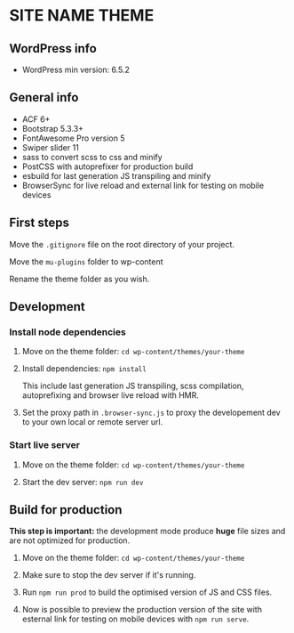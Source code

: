 # SITE NAME THEME

## WordPress info

- WordPress min version: 6.5.2

## General info

- ACF 6+
- Bootstrap 5.3.3+
- FontAwesome Pro version 5
- Swiper slider 11
- sass to convert scss to css and minify
- PostCSS with autoprefixer for production build
- esbuild for last generation JS transpiling and minify
- BrowserSync for live reload and external link for testing on mobile devices

## First steps

Move the `.gitignore` file on the root directory of your project.

Move the `mu-plugins` folder to wp-content

Rename the theme folder as you wish.

## Development

### Install node dependencies

1. Move on the theme folder: `cd wp-content/themes/your-theme`

2. Install dependencies: `npm install`

    This include last generation JS transpiling, scss compilation, autoprefixing and browser live reload with HMR.

3. Set the proxy path in `.browser-sync.js` to proxy the developement dev to your own local or remote server url.

### Start live server

1. Move on the theme folder: `cd wp-content/themes/your-theme`

2. Start the dev server: `npm run dev`

## Build for production

**This step is important:** the development mode produce **huge** file sizes and are not optimized for production.

1. Move on the theme folder: `cd wp-content/themes/your-theme`

2. Make sure to stop the dev server if it's running.

3. Run `npm run prod` to build the optimised version of JS and CSS files.
4. Now is possible to preview the production version of the site with esternal link for testing on mobile devices with `npm run serve`.

